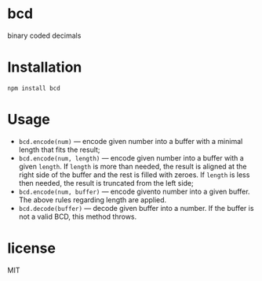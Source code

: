 # bcd

binary coded decimals

# Installation

```
npm install bcd
```

# Usage

 - `bcd.encode(num)` — encode given number into a buffer with a minimal
    length that fits the result;
 - `bcd.encode(num, length)` — encode given number into a buffer with
    a given `length`. If `length` is more than needed, the result is aligned
    at the right side of the buffer and the rest is filled with zeroes. If
    `length` is less then needed, the result is truncated from the left side;
 - `bcd.encode(num, buffer)` — encode givento number into a given buffer.
    The above rules regarding length are applied.
 - `bcd.decode(buffer)` — decode given buffer into a number. If the buffer
    is not a valid BCD, this method throws.

# license

MIT
